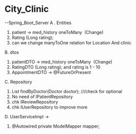 # City_Clinic

--Spring_Boot_Server
A . Entities
1. patient -> med_history  oneToMany    (Change)
2. Rating (Long rating); 
3. can we change manyToOne relation for Location And clinic

B. dtos
1. patientDTO -> med_history  oneToMany    (Change)
2. RatingDTO (Long rating); 
	and rating is 1 - 10
3. AppointmentDTO -> @FutureOrPresent 

C. Repository
1. List<MedicalHistory> findByDoctor(Doctor doctor);  ///check for optional
2. No need of IPatientRepository
3. chk IReviewRepository
4. chk IUserRepository to improve more


D. UserServiceImpl -> 
 1.   @Autowired
    private ModelMapper mapper;